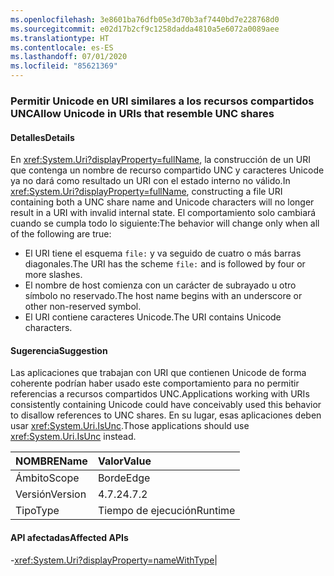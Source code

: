 ```yaml
---
ms.openlocfilehash: 3e8601ba76dfb05e3d70b3af7440bd7e228768d0
ms.sourcegitcommit: e02d17b2cf9c1258dadda4810a5e6072a0089aee
ms.translationtype: HT
ms.contentlocale: es-ES
ms.lasthandoff: 07/01/2020
ms.locfileid: "85621369"
---
```

### <a name="allow-unicode-in-uris-that-resemble-unc-shares"></a><span data-ttu-id="6c4dc-101">Permitir Unicode en URI similares a los recursos compartidos UNC</span><span class="sxs-lookup"><span data-stu-id="6c4dc-101">Allow Unicode in URIs that resemble UNC shares</span></span>

#### <a name="details"></a><span data-ttu-id="6c4dc-102">Detalles</span><span class="sxs-lookup"><span data-stu-id="6c4dc-102">Details</span></span>

<span data-ttu-id="6c4dc-103">En <xref:System.Uri?displayProperty=fullName>, la construcción de un URI que contenga un nombre de recurso compartido UNC y caracteres Unicode ya no dará como resultado un URI con el estado interno no válido.</span><span class="sxs-lookup"><span data-stu-id="6c4dc-103">In <xref:System.Uri?displayProperty=fullName>, constructing a file URI containing both a UNC share name and Unicode characters will no longer result in a URI with invalid internal state.</span></span> <span data-ttu-id="6c4dc-104">El comportamiento solo cambiará cuando se cumpla todo lo siguiente:</span><span class="sxs-lookup"><span data-stu-id="6c4dc-104">The behavior will change only when all of the following are true:</span></span><ul><li><span data-ttu-id="6c4dc-105">El URI tiene el esquema <code>file:</code> y va seguido de cuatro o más barras diagonales.</span><span class="sxs-lookup"><span data-stu-id="6c4dc-105">The URI has the scheme <code>file:</code> and is followed by four or more slashes.</span></span></li><li><span data-ttu-id="6c4dc-106">El nombre de host comienza con un carácter de subrayado u otro símbolo no reservado.</span><span class="sxs-lookup"><span data-stu-id="6c4dc-106">The host name begins with an underscore or other non-reserved symbol.</span></span></li><li><span data-ttu-id="6c4dc-107">El URI contiene caracteres Unicode.</span><span class="sxs-lookup"><span data-stu-id="6c4dc-107">The URI contains Unicode characters.</span></span></li></ul>

#### <a name="suggestion"></a><span data-ttu-id="6c4dc-108">Sugerencia</span><span class="sxs-lookup"><span data-stu-id="6c4dc-108">Suggestion</span></span>

<span data-ttu-id="6c4dc-109">Las aplicaciones que trabajan con URI que contienen Unicode de forma coherente podrían haber usado este comportamiento para no permitir referencias a recursos compartidos UNC.</span><span class="sxs-lookup"><span data-stu-id="6c4dc-109">Applications working with URIs consistently containing Unicode could have conceivably used this behavior to disallow references to UNC shares.</span></span> <span data-ttu-id="6c4dc-110">En su lugar, esas aplicaciones deben usar <xref:System.Uri.IsUnc>.</span><span class="sxs-lookup"><span data-stu-id="6c4dc-110">Those applications should use <xref:System.Uri.IsUnc> instead.</span></span>

| <span data-ttu-id="6c4dc-111">NOMBRE</span><span class="sxs-lookup"><span data-stu-id="6c4dc-111">Name</span></span>    | <span data-ttu-id="6c4dc-112">Valor</span><span class="sxs-lookup"><span data-stu-id="6c4dc-112">Value</span></span>       |
|:--------|:------------|
| <span data-ttu-id="6c4dc-113">Ámbito</span><span class="sxs-lookup"><span data-stu-id="6c4dc-113">Scope</span></span>   |<span data-ttu-id="6c4dc-114">Borde</span><span class="sxs-lookup"><span data-stu-id="6c4dc-114">Edge</span></span>|
|<span data-ttu-id="6c4dc-115">Versión</span><span class="sxs-lookup"><span data-stu-id="6c4dc-115">Version</span></span>|<span data-ttu-id="6c4dc-116">4.7.2</span><span class="sxs-lookup"><span data-stu-id="6c4dc-116">4.7.2</span></span>|
|<span data-ttu-id="6c4dc-117">Tipo</span><span class="sxs-lookup"><span data-stu-id="6c4dc-117">Type</span></span>|<span data-ttu-id="6c4dc-118">Tiempo de ejecución</span><span class="sxs-lookup"><span data-stu-id="6c4dc-118">Runtime</span></span>

#### <a name="affected-apis"></a><span data-ttu-id="6c4dc-119">API afectadas</span><span class="sxs-lookup"><span data-stu-id="6c4dc-119">Affected APIs</span></span>

-<xref:System.Uri?displayProperty=nameWithType></li></ul>|
